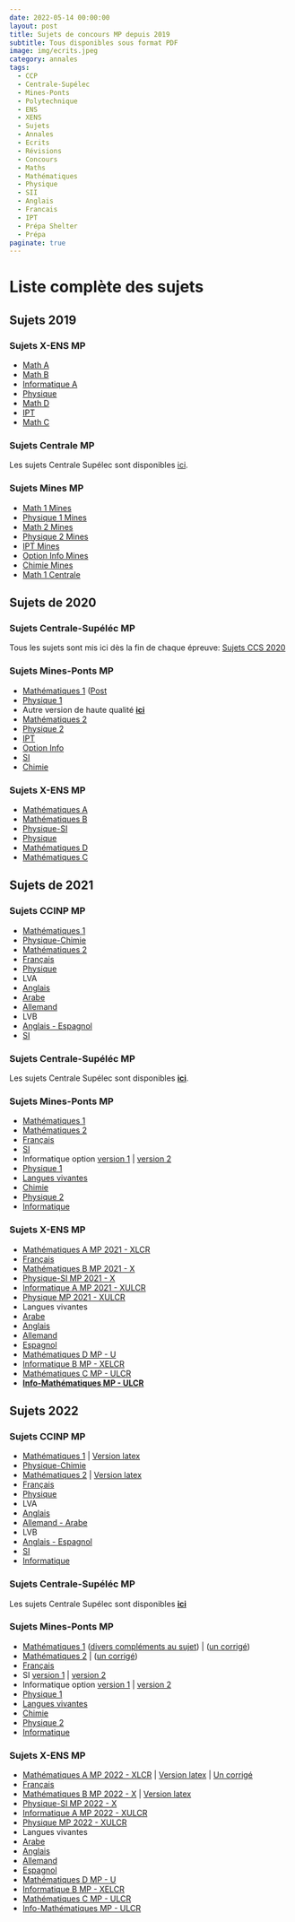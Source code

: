 ```yaml
---
date: 2022-05-14 00:00:00
layout: post
title: Sujets de concours MP depuis 2019
subtitle: Tous disponibles sous format PDF
image: img/ecrits.jpeg
category: annales
tags:
  - CCP
  - Centrale-Supélec
  - Mines-Ponts
  - Polytechnique
  - ENS
  - XENS
  - Sujets
  - Annales
  - Ecrits
  - Révisions
  - Concours
  - Maths
  - Mathématiques
  - Physique
  - SII
  - Anglais
  - Francais
  - IPT
  - Prépa Shelter
  - Prépa
paginate: true
---
```


# Liste complète des sujets

## Sujets 2019

### Sujets X-ENS MP

*   [Math A](/assets/documents/annales/concours2019/A2019.pdf)
*   [Math B](/assets/documents/annales/concours2019/B2019.pdf)
*   [Informatique A](/assets/documents/annales/concours2019/InfoA2019.pdf)
*   [Physique](/assets/documents/annales/concours2019/Phys2019.pdf)
*   [Math D](/assets/documents/annales/concours2019/D2019.pdf)
*   [IPT](/assets/documents/annales/concours2019/IPT2019.pdf)
*   [Math C](/assets/documents/annales/concours2019/C2019.pdf)

### Sujets Centrale MP

Les sujets Centrale Supélec sont disponibles [ici](https://www.concours-centrale-supelec.fr/CentraleSupelec/2019/MP/sujets).

### Sujets Mines MP

*   [Math 1 Mines](/assets/documents/annales/concours2019/MinesM12019.pdf)
*   [Physique 1 Mines](/assets/documents/annales/concours2019/MinesPhys12019.pdf)
*   [Math 2 Mines](/assets/documents/annales/concours2019/MinesM22019.pdf)
*   [Physique 2 Mines](/assets/documents/annales/concours2019/MinesPhys22019.pdf)
*   [IPT Mines](/assets/documents/annales/concours2019/MinesIPT2019.pdf)
*   [Option Info Mines](/assets/documents/annales/concours2019/MinesInfo2019.pdf)
*   [Chimie Mines](/assets/documents/annales/concours2019/MinesChimie2019.pdf)
*   [Math 1 Centrale](/assets/documents/annales/concours2019/CentraleM12019.pdf)

## Sujets de 2020
  
### Sujets Centrale-Supéléc MP

Tous les sujets sont mis ici dès la fin de chaque épreuve: [Sujets CCS 2020](https://www.concours-centrale-supelec.fr/CentraleSupelec/2020/MP/sujets)
  
### Sujets Mines-Ponts MP

*   [Mathématiques 1](/assets/documents/annales/concours2020/Math1.pdf) ([Post](http://www.les-mathematiques.net/phorum/read.php?3,2048412)
*   [Physique 1](/assets/documents/annales/concours2020/Physique1Bis.pdf) 
*   Autre version de haute qualité [**ici**](/assets/documents/annales/concours2020/Physique1HQ.pdf)
*   [Mathématiques 2](/assets/documents/annales/concours2020/Math2.pdf)
*   [Physique 2](/assets/documents/annales/concours2020/Physique2.pdf)
*   [IPT](/assets/documents/annales/concours2020/IPT.pdf)
*   [Option Info](/assets/documents/annales/concours2020/Info.pdf)
*   [SI](/assets/documents/annales/concours2020/SI.pdf)
*   [Chimie](/assets/documents/annales/concours2020/Chimie.pdf)

### Sujets X-ENS MP

*   [Mathématiques A](/assets/documents/annales/concours2020/MathA.pdf)
*   [Mathématiques B](/assets/documents/annales/concours2020/MathB.pdf)
*   [Physique-SI](/assets/documents/annales/concours2020/PhysSi.pdf)
*   [Physique](/assets/documents/annales/concours2020/Physique.pdf)
*   [Mathématiques D](/assets/documents/annales/concours2020/MathD.pdf)
*   [Mathématiques C](/assets/documents/annales/concours2020/MathC.pdf)

## Sujets de 2021

### Sujets CCINP MP

*   [Mathématiques 1](/assets/documents/annales/concours2021/Math1CCINPMP.pdf)
*   [Physique-Chimie](/assets/documents/annales/concours2021/PhysCCINPMP.pdf)
*   [Mathématiques 2](/assets/documents/annales/concours2021/Math2CCINPMP.pdf)
*   [Français](/assets/documents/annales/concours2021/FRCCINP.pdf)
*   [Physique](/assets/documents/annales/concours2021/PhyssCCINPMPbis.pdf) 
*   LVA
  *   [Anglais](/assets/documents/annales/concours2021/LVAAnglais.pdf)
  *   [Arabe](/assets/documents/annales/concours2021/LVAArabe.pdf)
  *   [Allemand](/assets/documents/annales/concours2021/LVAAllemand.pdf)
*   LVB
  *   [Anglais - Espagnol](/assets/documents/annales/concours2021/LVBAnglais.pdf)
*   [SI](/assets/documents/annales/concours2021/SICCINPMP.pdf)

### Sujets Centrale-Supéléc MP
    
Les sujets Centrale Supélec sont disponibles [**ici**](https://www.concours-centrale-supelec.fr/CentraleSupelec/2021).

### Sujets Mines-Ponts MP
    
*   [Mathématiques 1](/assets/documents/annales/concours2021/Math1MinesMP.pdf)
*   [Mathématiques 2](/assets/documents/annales/concours2021/Math2MinesMP.pdf) 
*   [Français](/assets/documents/annales/concours2021/MinesFRbis.pdf)
*   [SI](/assets/documents/annales/concours2021/SIMPMines.pdf)
*   Informatique option [version 1](/assets/documents/annales/concours2021/InfoMinesMPbis.pdf) | [version 2](/assets/documents/annales/concours2021/InfoMinesMP.pdf)
*   [Physique 1](/assets/documents/annales/concours2021/Phys1MinesMP.pdf)
*   [Langues vivantes](/assets/documents/annales/concours2021/LVMines.pdf)
*   [Chimie](/assets/documents/annales/concours2021/ChimieMinesMP.pdf)
*   [Physique 2](/assets/documents/annales/concours2021/Phys2MinesMP.pdf)
*   [Informatique](/assets/documents/annales/concours2021/IPTMines.pdf)

### Sujets X-ENS MP 
    
*   [Mathématiques A MP 2021 - XLCR](/assets/documents/annales/concours2021/MathA.pdf)
*   [Français](/assets/documents/annales/concours2021/FR.pdf)
*   [Mathématiques B MP 2021 - X](/assets/documents/annales/concours2021/MathB.pdf)
*   [Physique-SI MP 2021 - X](/assets/documents/annales/concours2021/PhysSI.pdf)
*   [Informatique A MP 2021 - XULCR](/assets/documents/annales/concours2021/InfoMP.pdf)
*   [Physique MP 2021 - XULCR](/assets/documents/annales/concours2021/PhysMP.pdf)
*   Langues vivantes
  *   [Arabe](/assets/documents/annales/concours2021/ArabeX.pdf)
  *   [Anglais](/assets/documents/annales/concours2021/AnglaisX.pdf)
  *   [Allemand](/assets/documents/annales/concours2021/AllemandX.pdf)
  *   [Espagnol](/assets/documents/annales/concours2021/EspagnolX.pdf)
*   [Mathématiques D MP - U](/assets/documents/annales/concours2021/mathD.pdf)
*   [Informatique B MP - XELCR](/assets/documents/annales/concours2021/InfoB.pdf)
*   [Mathématiques C MP - ULCR](/assets/documents/annales/concours2021/MathC.pdf)
*   [**Info-Mathématiques MP - ULCR**](/assets/documents/annales/concours2021/MathInfo.pdf)

## Sujets 2022

### Sujets CCINP MP
    
*   [Mathématiques 1](/assets/documents/annales/concours2022/Math1CCINPMP.pdf) | [Version latex](http://www.marocprepa.com/2022/ccp-mp-m1-2022.pdf)
*   [Physique-Chimie](/assets/documents/annales/concours2022/PhysCCINPMP.pdf)
*   [Mathématiques 2](/assets/documents/annales/concours2022/Math2CCINPMP.pdf) | [Version latex](http://www.marocprepa.com/2022/ccp-mp-m2-2022.pdf)
*   [Français](/assets/documents/annales/concours2022/CCINPFR.pdf)
*   [Physique](/assets/documents/annales/concours2022/PhysiqCCINPMP.pdf)
*   LVA
  *   [Anglais](/assets/documents/annales/concours2022/LVAAnglaisCCINP.pdf)
  *   [Allemand - Arabe](/assets/documents/annales/concours2022/AllemandArabeCCINP.pdf)
*   LVB
  *   [Anglais - Espagnol](/assets/documents/annales/concours2022/AngEspCCINP.pdf)
*   [SI](/assets/documents/annales/concours2022/SICCINPMP.pdf)
*   [Informatique](/assets/documents/annales/concours2022/InfoCCINPMP.pdf)

### Sujets Centrale-Supéléc MP

Les sujets Centrale Supélec sont disponibles [**ici**](https://www.concours-centrale-supelec.fr/CentraleSupelec/2022)

### Sujets Mines-Ponts MP

*   [Mathématiques 1](/assets/documents/annales/concours2022/Math1MinesMP.pdf) ([divers compléments au sujet](https://les-mathematiques.net/vanilla/index.php?p=/discussion/2329834/maths-mines-a-mp)) | ([un corrigé](/assets/documents/annales/concours2022/Corriges/Math1MinesMPC.pdf))
*   [Mathématiques 2](/assets/documents/annales/concours2022/Math2MinesMP.pdf) | ([un corrigé](/assets/documents/annales/concours2022/Corriges/Math2MinesMPC.pdf))
*   [Français](/assets/documents/annales/concours2022/FrMines.pdf)
*   SI [version 1](/assets/documents/annales/concours2022/SIMinesMPbis2.pdf) | [version 2](/assets/documents/annales/concours2022/SIMinesMP.pdf)
*   Informatique option [version 1](/assets/documents/annales/concours2022/InfoMinesMP.pdf) | [version 2](/assets/documents/annales/concours2022/InfoMinesMPbis.pdf)
*   [Physique 1](/assets/documents/annales/concours2022/Physique1MinesMP.pdf)
*   [Langues vivantes](/assets/documents/annales/concours2022/MinesLV.pdf)
*   [Chimie](/assets/documents/annales/concours2022/ChimieMinesMP.pdf)
*   [Physique 2](/assets/documents/annales/concours2022/Physique2MinesMP.pdf)
*   [Informatique](/assets/documents/annales/concours2022/IPTMines.pdf)

### Sujets X-ENS MP 
    
*   [Mathématiques A MP 2022 - XLCR](/assets/documents/annales/concours2022/MathA2022.pdf) | [Version latex](/assets/documents/annales/concours2022/MathA2022L.pdf) | [Un corrigé](/assets/documents/annales/concours2022/Corriges/MathA2022C.pdf)
*   [Français](/assets/documents/annales/concours2022/FrancaisX.pdf)
*   [Mathématiques B MP 2022 - X](/assets/documents/annales/concours2022/MathB2022.pdf) | [Version latex](/assets/documents/annales/concours2022/MathB2022L.pdf)
*   [Physique-SI MP 2022 - X](/assets/documents/annales/concours2022/PhysSI2022.pdf)
*   [Informatique A MP 2022 - XULCR](/assets/documents/annales/concours2022/InfoA2022.pdf)
*   [Physique MP 2022 - XULCR](/assets/documents/annales/concours2022/PhysXMP2022.pdf)
*   Langues vivantes 
  *   [Arabe](/assets/documents/annales/concours2022/ArabeX2022.pdf)
  *   [Anglais](/assets/documents/annales/concours2022/AnglaisX2022.pdf)
  *   [Allemand](/assets/documents/annales/concours2022/AllemandX2022.pdf)
  *   [Espagnol](/assets/documents/annales/concours2022/EspagnolX2022.pdf)
*   [Mathématiques D MP - U](/assets/documents/annales/concours2022/MathD2022.pdf)
*   [Informatique B MP - XELCR](/assets/documents/annales/concours2022/InfoB2022.pdf)
*   [Mathématiques C MP - ULCR](/assets/documents/annales/concours2022/MathC2022.pdf)
*   [Info-Mathématiques MP - ULCR](/assets/documents/annales/concours2022/MathInfo2022.pdf)
